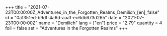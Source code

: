 +++
title = "2021-07-23T00:00:00Z_Adventures_in_the_Forgotten_Realms_Demilich_[en]_false"
id = "0a1351ed-b9df-4a6d-aaa1-ec6db673d265"
date = "2021-07-23T00:00:00Z"
name = "Demilich"
lang = ["en"]
price = "2.79"
quantity = 4
foil = false
set = "Adventures in the Forgotten Realms"
+++
